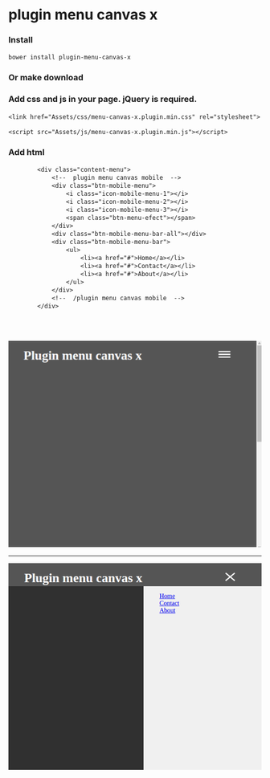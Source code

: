 # plugin menu canvas x #

### Install ###
```
bower install plugin-menu-canvas-x
```
### Or make download ###

### Add css and js in your page. jQuery is required. ###

```
<link href="Assets/css/menu-canvas-x.plugin.min.css" rel="stylesheet">
```

```
<script src="Assets/js/menu-canvas-x.plugin.min.js"></script>
```

###  Add html

```
        <div class="content-menu">
            <!--  plugin menu canvas mobile  -->
            <div class="btn-mobile-menu">
                <i class="icon-mobile-menu-1"></i>
                <i class="icon-mobile-menu-2"></i>
                <i class="icon-mobile-menu-3"></i>
                <span class="btn-menu-efect"></span>
            </div>
            <div class="btn-mobile-menu-bar-all"></div>
            <div class="btn-mobile-menu-bar">
                <ul>
                    <li><a href="#">Home</a></li>
                    <li><a href="#">Contact</a></li>
                    <li><a href="#">About</a></li>
                </ul>
            </div>
            <!--  /plugin menu canvas mobile  -->
        </div>
```
<br>
<br>

![CSCore Logo](https://raw.githubusercontent.com/SHENOISZ/plugin-menu-canvas-x/master/menu-canvas-x/Assets/images/example-1.png)


------------------------------------------------------------------------

![CSCore Logo](https://raw.githubusercontent.com/SHENOISZ/plugin-menu-canvas-x/master/menu-canvas-x/Assets/images/example-2.png)
